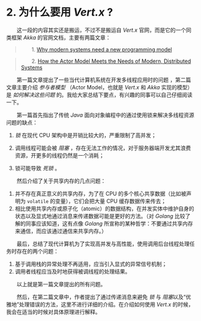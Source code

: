 # 2. 为什么要用 *Vert.x* ?

&emsp;&emsp;这一段的内容其实还是搬运，不过不是搬运自 *Vert.x* 官网，而是它的一个同类框架 *Akka* 的官网文档，主要有两篇文章：

> &emsp;&emsp;1. [Why modern systems need a new programming model](https://doc.akka.io/docs/akka/current/guide/actors-motivation.html)

> &emsp;&emsp;2. [How the Actor Model Meets the Needs of Modern, Distributed Systems](https://doc.akka.io/docs/akka/current/guide/actors-intro.html)

&emsp;&emsp;第一篇文章提出了一些当代计算机系统在开发多线程应用时的问题 ，第二篇文章主要介绍 *参与者模型* （Actor Model，也就是 *Vert.x* 和 *Akka* 实现的模型）是 *如何解决这些问题* 的。我给大家总结下要点，有兴趣的同事可以自己仔细阅读一下。

&emsp;&emsp;第一篇首先指出了传统 *Java* 面向对象编程中的通过使用锁来解决多线程资源问题的缺点：

1. *锁* 在现代 CPU 架构中是开销比较大的，严重限制了高并发；

2. 调用线程可能会被 *阻塞* ，存在无法工作的情况，对于服务器端开发尤其浪费资源，开更多的线程仍然是一个消耗；

3. 锁可能导致 *死锁* 。

&emsp;&emsp;然后介绍了关于共享内存的几点问题：

1. 并不存在真正意义的共享内存，为了在 CPU 的多个核心共享数据（比如被声明为 `volatile` 的变量），它们会把大量 CPU 缓存数据传来传去；
2. 相比使用共享内存或原子化（atomic）的数据结构，在并发实体中维护自身的状态以及显式地通过消息来传递数据可能是更好的方法。（对 *Golang* 比较了解的同事应该知道，这有点像 *Golang* 所宣称的某种哲学：不要通过共享内存来通信，而应该通过通信来共享内存。）

&emsp;&emsp;最后，总结了现代计算机为了实现高并发与高性能，使用调用后台线程处理任务时存在的两个问题：

1. 基于调用栈的异常处理不再适用，应当引入显式的异常信号机制；
2. 调用者线程应当及时地获得被调线程的处理结果。

&emsp;&emsp;以上就是第一篇文章提出的所有问题。

&emsp;&emsp;然后，在第二篇文章中，作者提出了通过传递消息来避免 *锁* 与 *阻塞*以及“优雅地”处理错误的方法，这里不进行详细的介绍。在介绍如何使用 *Vert.x* 的时候，我会在适当的时候对具体原理进行解释。
